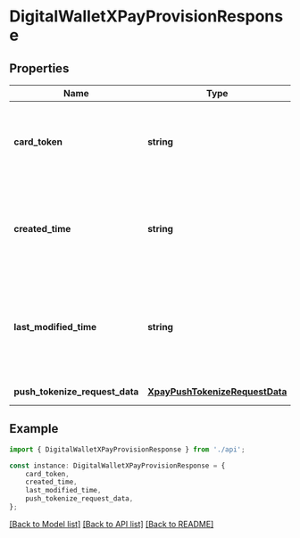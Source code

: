 # DigitalWalletXPayProvisionResponse


## Properties

Name | Type | Description | Notes
------------ | ------------- | ------------- | -------------
**card_token** | **string** | Unique identifier of the card resource to use for the provisioning request. | [default to undefined]
**created_time** | **string** | Date and time when the digital wallet provisioning request was created, in UTC. | [default to undefined]
**last_modified_time** | **string** | Date and time when the digital wallet token provisioning request was last updated, in UTC. | [default to undefined]
**push_tokenize_request_data** | [**XpayPushTokenizeRequestData**](XpayPushTokenizeRequestData.md) |  | [default to undefined]

## Example

```typescript
import { DigitalWalletXPayProvisionResponse } from './api';

const instance: DigitalWalletXPayProvisionResponse = {
    card_token,
    created_time,
    last_modified_time,
    push_tokenize_request_data,
};
```

[[Back to Model list]](../README.md#documentation-for-models) [[Back to API list]](../README.md#documentation-for-api-endpoints) [[Back to README]](../README.md)

